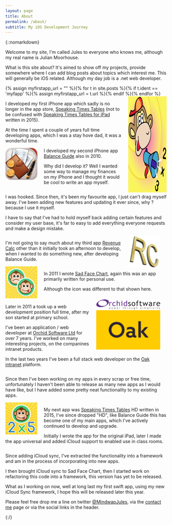 ```yaml
---
layout: page
title: About
permalink: /about/
subtitle: My iOS Development Journey
---
```

{::nomarkdown}
<p>
    Welcome to my site, I'm called Jules to everyone who knows me, although my real name is Julian Moorhouse.
</p>
<p>
    What is this site about? It's aimed to show off my projects, provide somewhere where I can add blog posts about topics which interest me. This will generally be iOS related. Although my day job is a .net web developer.
</p>
{% assign myfirstapp_url = "" %}{% for t in site.posts %}{% if t.ident == 'myfapp' %}{% assign myfirstapp_url = t.url %}{% endif %}{% endfor %}

<div style="float: right; width: 120px; padding-left: 20px;">
    <img title="Speaking Times Tables version 1 logo" height="300" width="300" src="/static/img-300/icon-sttv1.png">
</div>

<p>
    I developed my first iPhone app  which sadly is no longer in the app store, <a href="{{ site.baseurl }}/{{myfirstapp_url}}">Speaking Times Tables</a> (not to be confused with <a href="{{ site.baseurl }}/stt">Speaking Times Tables for iPad</a> written in 2015). 
</p>
<p>
    At the time I spent a couple of years full time developing apps, which I was a stay hove dad, it was a wonderful time.
</p>

<div style="clear: left;"></div>

<div style="float: left; width: 120px;">
    <img title="The logo for Balance Guide" height="100" width="100" src="/static/img-300/icon-balance-guide.png">
</div>

<p>
    I developed my second iPhone app <a href="{{ site.baseurl }}/bg">Balance Guide</a> also in 2010. 
</p>
<p>
    Why did I develop it? Well I wanted some way to manage my finances on my iPhone and I thought it would be cool to write an app myself. 
</p>
<div style="clear: left;"></div>

<p>
    I was hooked. Since then, it's been my favourite app, I just can't drag myself away. I've been adding new features and updating it ever since, why ? because I use it myself. 
</p>
<p>	
    I have to say that I've had to hold myself back adding certain features and consider my user base, it's far to easy to add everything everyone requests and make a design mistake.
</p>
<div style="clear: left;"></div>

<div style="float: right; width: 120px; padding-left: 20px;">
    <img title="The icon for Revenue Calc" height="100" width="100" src="/static/img-300/icon-revenue-calc.png">
</div>
<p>
    I'm not going to say much about my third app <a href="{{ site.baseurl }}/revenuecalc">Revenue Calc</a> other than it initially took an afternoon to develop, when I wanted to do something new, after developing Balance Guide.
</p>
<div style="clear: left;"></div>

<div style="float: left; width: 120px;">
    <img title="The logo for Happy / Sad Face Chart" height="100" width="100" src="/static/img-300/icon-sad-face-chart.png">
</div>

<p>			
    In 2011 I wrote <a href="{{ site.baseurl }}/sadfacechart">Sad Face Chart</a>, again this was an app primarily  written for personal use.
</p>
<p>			
    Although the icon was different to that shown here.
</p>


<div style="clear: left;"></div>

<div style="float: right; width: 220px; padding-left: 20px;">
    <img title="Orchid Softwares Logo" height="31" width="200" src="/static/img-300/logo-orchidsoft.png">
<br/>
    <img title="The Oak Intranet Logo" height="123" width="200" src="/static/img-300/logo-oak.png">
</div>
<p>
    Later in 2011 a took up a web development position full time, after my son started at primary school. 
</p>
<p>
    I've been an application / web developer at <a href="https://orchidsoft.com">Orchid Software Ltd</a> for over 7 years. I've worked on many interesting projects, on the companines intranet products. 
</p>
<p>
    In the last two years I've been a full stack web developer on the <a href="https://www.oak.com">Oak intranet</a> platform.
</p>

<div style="clear: left;"></div>

<p>
    Since then I've been working on my apps in every scrap or free time, unfortunately I haven't been able to release as many new apps as I would have like, but I have added some pretty neat functionality to my existing apps.
</p>
<div style="clear: left;"></div>

<div style="float: left; width: 120px;">
    <img title="The logo for Speaking Times Tables" height="100" width="100" src="/static/img-300/icon-speaking-times-tables.png">
</div>

<p>	
    My next app was <a href="{{ site.baseurl }}/stt">Speaking Times Tables</a> HD written in 2015, I've since dropped "HD", like Balance Guide this has become one of my main apps, which I've actively continued to develop and upgrade. 
</p>
<p>
    Initially I wrote the app for the original iPad, later I made the app universal and added iCloud support to enabled use in class rooms.
</p>

<div style="clear: left;"></div>

<p>
    Since adding iCloud sync, I've extracted the functionality into a framework and am in the process of incorporating into new apps. 
</p>

<p>
    I then brought iCloud sync to Sad Face Chart, then I started work on refactoring this code into a framework, this version has yet to be released.
</p>

<p>
    What as I working on now, well at long last my first swift app, using my new iCloud Sync framework, I hope this will be released later this year.
</p>

<p>
    Please feel free drop me a line on twitter <a href="https://twitter.com/MindwarpJules">@MindwapJules</a>, via the <a href="{{ site.baseurl }}/contactme">contact me</a> page or via the social links in the header.
</p>

{:/}